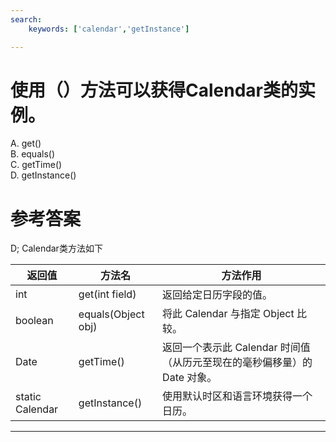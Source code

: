 ```yaml
---
search:
    keywords: ['calendar','getInstance']

---
```


# 使用（）方法可以获得Calendar类的实例。

A. get()   
B. equals()   
C. getTime()   
D. getInstance()

# 参考答案

D;
Calendar类方法如下

|返回值|方法名|方法作用|
|---|---|---|
|int|get(int field) |返回给定日历字段的值。|
| boolean|equals(Object obj) |将此 Calendar 与指定 Object 比较。|
| Date|getTime() |返回一个表示此 Calendar 时间值（从历元至现在的毫秒偏移量）的 Date 对象。|
|static Calendar|getInstance() |使用默认时区和语言环境获得一个日历。|


---

